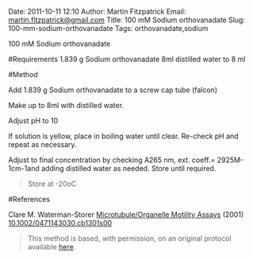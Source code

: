 Date: 2011-10-11 12:10
Author: Martin Fitzpatrick
Email: martin.fitzpatrick@gmail.com
Title: 100 mM Sodium orthovanadate
Slug: 100-mm-sodium-orthovanadate
Tags: orthovanadate,sodium

100 mM Sodium orthovanadate





#Requirements
1.839 g Sodium orthovanadate
8ml distilled water to 8 ml

#Method

Add 1.839 g Sodium orthovanadate to a screw cap tube (falcon)



Make up to 8ml with distilled water.



 Adjust pH to 10



If solution is yellow, place in boiling water until clear. Re-check pH and repeat as necessary.



Adjust to final concentration by checking A265 nm, ext. coeff.= 2925M-1cm-1and adding distilled water as needed. Store until required.


>Store at -20oC




#References


Clare M. Waterman-Storer [Microtubule/Organelle Motility Assays](http://dx.doi.org/10.1002/0471143030.cb1301s00)  (2001)
[10.1002/0471143030.cb1301s00](http://dx.doi.org/10.1002/0471143030.cb1301s00)





>This method is based, with permission, on an original protocol available [here](doi:10.1002/0471143030.cb1301s00).

